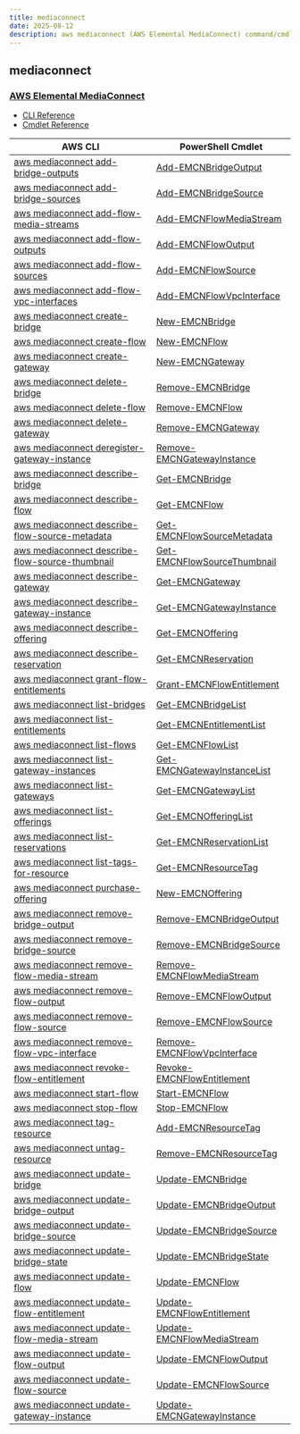 ```yaml
---
title: mediaconnect
date: 2025-08-12
description: aws mediaconnect (AWS Elemental MediaConnect) command/cmdlet list.
---
```


## mediaconnect

### [AWS Elemental MediaConnect](https://aws.amazon.com/mediaconnect/)

* [CLI Reference](https://awscli.amazonaws.com/v2/documentation/api/latest/reference/mediaconnect/index.html)
* [Cmdlet Reference](https://docs.aws.amazon.com/powershell/latest/reference/items/AWS_Elemental_MediaConnect_cmdlets.html)

|AWS CLI|PowerShell Cmdlet|
|----|----|
|[aws mediaconnect add-bridge-outputs](https://awscli.amazonaws.com/v2/documentation/api/latest/reference/mediaconnect/add-bridge-outputs.html)|[Add-EMCNBridgeOutput](https://docs.aws.amazon.com/powershell/latest/reference/items/Add-EMCNBridgeOutput.html)|
|[aws mediaconnect add-bridge-sources](https://awscli.amazonaws.com/v2/documentation/api/latest/reference/mediaconnect/add-bridge-sources.html)|[Add-EMCNBridgeSource](https://docs.aws.amazon.com/powershell/latest/reference/items/Add-EMCNBridgeSource.html)|
|[aws mediaconnect add-flow-media-streams](https://awscli.amazonaws.com/v2/documentation/api/latest/reference/mediaconnect/add-flow-media-streams.html)|[Add-EMCNFlowMediaStream](https://docs.aws.amazon.com/powershell/latest/reference/items/Add-EMCNFlowMediaStream.html)|
|[aws mediaconnect add-flow-outputs](https://awscli.amazonaws.com/v2/documentation/api/latest/reference/mediaconnect/add-flow-outputs.html)|[Add-EMCNFlowOutput](https://docs.aws.amazon.com/powershell/latest/reference/items/Add-EMCNFlowOutput.html)|
|[aws mediaconnect add-flow-sources](https://awscli.amazonaws.com/v2/documentation/api/latest/reference/mediaconnect/add-flow-sources.html)|[Add-EMCNFlowSource](https://docs.aws.amazon.com/powershell/latest/reference/items/Add-EMCNFlowSource.html)|
|[aws mediaconnect add-flow-vpc-interfaces](https://awscli.amazonaws.com/v2/documentation/api/latest/reference/mediaconnect/add-flow-vpc-interfaces.html)|[Add-EMCNFlowVpcInterface](https://docs.aws.amazon.com/powershell/latest/reference/items/Add-EMCNFlowVpcInterface.html)|
|[aws mediaconnect create-bridge](https://awscli.amazonaws.com/v2/documentation/api/latest/reference/mediaconnect/create-bridge.html)|[New-EMCNBridge](https://docs.aws.amazon.com/powershell/latest/reference/items/New-EMCNBridge.html)|
|[aws mediaconnect create-flow](https://awscli.amazonaws.com/v2/documentation/api/latest/reference/mediaconnect/create-flow.html)|[New-EMCNFlow](https://docs.aws.amazon.com/powershell/latest/reference/items/New-EMCNFlow.html)|
|[aws mediaconnect create-gateway](https://awscli.amazonaws.com/v2/documentation/api/latest/reference/mediaconnect/create-gateway.html)|[New-EMCNGateway](https://docs.aws.amazon.com/powershell/latest/reference/items/New-EMCNGateway.html)|
|[aws mediaconnect delete-bridge](https://awscli.amazonaws.com/v2/documentation/api/latest/reference/mediaconnect/delete-bridge.html)|[Remove-EMCNBridge](https://docs.aws.amazon.com/powershell/latest/reference/items/Remove-EMCNBridge.html)|
|[aws mediaconnect delete-flow](https://awscli.amazonaws.com/v2/documentation/api/latest/reference/mediaconnect/delete-flow.html)|[Remove-EMCNFlow](https://docs.aws.amazon.com/powershell/latest/reference/items/Remove-EMCNFlow.html)|
|[aws mediaconnect delete-gateway](https://awscli.amazonaws.com/v2/documentation/api/latest/reference/mediaconnect/delete-gateway.html)|[Remove-EMCNGateway](https://docs.aws.amazon.com/powershell/latest/reference/items/Remove-EMCNGateway.html)|
|[aws mediaconnect deregister-gateway-instance](https://awscli.amazonaws.com/v2/documentation/api/latest/reference/mediaconnect/deregister-gateway-instance.html)|[Remove-EMCNGatewayInstance](https://docs.aws.amazon.com/powershell/latest/reference/items/Remove-EMCNGatewayInstance.html)|
|[aws mediaconnect describe-bridge](https://awscli.amazonaws.com/v2/documentation/api/latest/reference/mediaconnect/describe-bridge.html)|[Get-EMCNBridge](https://docs.aws.amazon.com/powershell/latest/reference/items/Get-EMCNBridge.html)|
|[aws mediaconnect describe-flow](https://awscli.amazonaws.com/v2/documentation/api/latest/reference/mediaconnect/describe-flow.html)|[Get-EMCNFlow](https://docs.aws.amazon.com/powershell/latest/reference/items/Get-EMCNFlow.html)|
|[aws mediaconnect describe-flow-source-metadata](https://awscli.amazonaws.com/v2/documentation/api/latest/reference/mediaconnect/describe-flow-source-metadata.html)|[Get-EMCNFlowSourceMetadata](https://docs.aws.amazon.com/powershell/latest/reference/items/Get-EMCNFlowSourceMetadata.html)|
|[aws mediaconnect describe-flow-source-thumbnail](https://awscli.amazonaws.com/v2/documentation/api/latest/reference/mediaconnect/describe-flow-source-thumbnail.html)|[Get-EMCNFlowSourceThumbnail](https://docs.aws.amazon.com/powershell/latest/reference/items/Get-EMCNFlowSourceThumbnail.html)|
|[aws mediaconnect describe-gateway](https://awscli.amazonaws.com/v2/documentation/api/latest/reference/mediaconnect/describe-gateway.html)|[Get-EMCNGateway](https://docs.aws.amazon.com/powershell/latest/reference/items/Get-EMCNGateway.html)|
|[aws mediaconnect describe-gateway-instance](https://awscli.amazonaws.com/v2/documentation/api/latest/reference/mediaconnect/describe-gateway-instance.html)|[Get-EMCNGatewayInstance](https://docs.aws.amazon.com/powershell/latest/reference/items/Get-EMCNGatewayInstance.html)|
|[aws mediaconnect describe-offering](https://awscli.amazonaws.com/v2/documentation/api/latest/reference/mediaconnect/describe-offering.html)|[Get-EMCNOffering](https://docs.aws.amazon.com/powershell/latest/reference/items/Get-EMCNOffering.html)|
|[aws mediaconnect describe-reservation](https://awscli.amazonaws.com/v2/documentation/api/latest/reference/mediaconnect/describe-reservation.html)|[Get-EMCNReservation](https://docs.aws.amazon.com/powershell/latest/reference/items/Get-EMCNReservation.html)|
|[aws mediaconnect grant-flow-entitlements](https://awscli.amazonaws.com/v2/documentation/api/latest/reference/mediaconnect/grant-flow-entitlements.html)|[Grant-EMCNFlowEntitlement](https://docs.aws.amazon.com/powershell/latest/reference/items/Grant-EMCNFlowEntitlement.html)|
|[aws mediaconnect list-bridges](https://awscli.amazonaws.com/v2/documentation/api/latest/reference/mediaconnect/list-bridges.html)|[Get-EMCNBridgeList](https://docs.aws.amazon.com/powershell/latest/reference/items/Get-EMCNBridgeList.html)|
|[aws mediaconnect list-entitlements](https://awscli.amazonaws.com/v2/documentation/api/latest/reference/mediaconnect/list-entitlements.html)|[Get-EMCNEntitlementList](https://docs.aws.amazon.com/powershell/latest/reference/items/Get-EMCNEntitlementList.html)|
|[aws mediaconnect list-flows](https://awscli.amazonaws.com/v2/documentation/api/latest/reference/mediaconnect/list-flows.html)|[Get-EMCNFlowList](https://docs.aws.amazon.com/powershell/latest/reference/items/Get-EMCNFlowList.html)|
|[aws mediaconnect list-gateway-instances](https://awscli.amazonaws.com/v2/documentation/api/latest/reference/mediaconnect/list-gateway-instances.html)|[Get-EMCNGatewayInstanceList](https://docs.aws.amazon.com/powershell/latest/reference/items/Get-EMCNGatewayInstanceList.html)|
|[aws mediaconnect list-gateways](https://awscli.amazonaws.com/v2/documentation/api/latest/reference/mediaconnect/list-gateways.html)|[Get-EMCNGatewayList](https://docs.aws.amazon.com/powershell/latest/reference/items/Get-EMCNGatewayList.html)|
|[aws mediaconnect list-offerings](https://awscli.amazonaws.com/v2/documentation/api/latest/reference/mediaconnect/list-offerings.html)|[Get-EMCNOfferingList](https://docs.aws.amazon.com/powershell/latest/reference/items/Get-EMCNOfferingList.html)|
|[aws mediaconnect list-reservations](https://awscli.amazonaws.com/v2/documentation/api/latest/reference/mediaconnect/list-reservations.html)|[Get-EMCNReservationList](https://docs.aws.amazon.com/powershell/latest/reference/items/Get-EMCNReservationList.html)|
|[aws mediaconnect list-tags-for-resource](https://awscli.amazonaws.com/v2/documentation/api/latest/reference/mediaconnect/list-tags-for-resource.html)|[Get-EMCNResourceTag](https://docs.aws.amazon.com/powershell/latest/reference/items/Get-EMCNResourceTag.html)|
|[aws mediaconnect purchase-offering](https://awscli.amazonaws.com/v2/documentation/api/latest/reference/mediaconnect/purchase-offering.html)|[New-EMCNOffering](https://docs.aws.amazon.com/powershell/latest/reference/items/New-EMCNOffering.html)|
|[aws mediaconnect remove-bridge-output](https://awscli.amazonaws.com/v2/documentation/api/latest/reference/mediaconnect/remove-bridge-output.html)|[Remove-EMCNBridgeOutput](https://docs.aws.amazon.com/powershell/latest/reference/items/Remove-EMCNBridgeOutput.html)|
|[aws mediaconnect remove-bridge-source](https://awscli.amazonaws.com/v2/documentation/api/latest/reference/mediaconnect/remove-bridge-source.html)|[Remove-EMCNBridgeSource](https://docs.aws.amazon.com/powershell/latest/reference/items/Remove-EMCNBridgeSource.html)|
|[aws mediaconnect remove-flow-media-stream](https://awscli.amazonaws.com/v2/documentation/api/latest/reference/mediaconnect/remove-flow-media-stream.html)|[Remove-EMCNFlowMediaStream](https://docs.aws.amazon.com/powershell/latest/reference/items/Remove-EMCNFlowMediaStream.html)|
|[aws mediaconnect remove-flow-output](https://awscli.amazonaws.com/v2/documentation/api/latest/reference/mediaconnect/remove-flow-output.html)|[Remove-EMCNFlowOutput](https://docs.aws.amazon.com/powershell/latest/reference/items/Remove-EMCNFlowOutput.html)|
|[aws mediaconnect remove-flow-source](https://awscli.amazonaws.com/v2/documentation/api/latest/reference/mediaconnect/remove-flow-source.html)|[Remove-EMCNFlowSource](https://docs.aws.amazon.com/powershell/latest/reference/items/Remove-EMCNFlowSource.html)|
|[aws mediaconnect remove-flow-vpc-interface](https://awscli.amazonaws.com/v2/documentation/api/latest/reference/mediaconnect/remove-flow-vpc-interface.html)|[Remove-EMCNFlowVpcInterface](https://docs.aws.amazon.com/powershell/latest/reference/items/Remove-EMCNFlowVpcInterface.html)|
|[aws mediaconnect revoke-flow-entitlement](https://awscli.amazonaws.com/v2/documentation/api/latest/reference/mediaconnect/revoke-flow-entitlement.html)|[Revoke-EMCNFlowEntitlement](https://docs.aws.amazon.com/powershell/latest/reference/items/Revoke-EMCNFlowEntitlement.html)|
|[aws mediaconnect start-flow](https://awscli.amazonaws.com/v2/documentation/api/latest/reference/mediaconnect/start-flow.html)|[Start-EMCNFlow](https://docs.aws.amazon.com/powershell/latest/reference/items/Start-EMCNFlow.html)|
|[aws mediaconnect stop-flow](https://awscli.amazonaws.com/v2/documentation/api/latest/reference/mediaconnect/stop-flow.html)|[Stop-EMCNFlow](https://docs.aws.amazon.com/powershell/latest/reference/items/Stop-EMCNFlow.html)|
|[aws mediaconnect tag-resource](https://awscli.amazonaws.com/v2/documentation/api/latest/reference/mediaconnect/tag-resource.html)|[Add-EMCNResourceTag](https://docs.aws.amazon.com/powershell/latest/reference/items/Add-EMCNResourceTag.html)|
|[aws mediaconnect untag-resource](https://awscli.amazonaws.com/v2/documentation/api/latest/reference/mediaconnect/untag-resource.html)|[Remove-EMCNResourceTag](https://docs.aws.amazon.com/powershell/latest/reference/items/Remove-EMCNResourceTag.html)|
|[aws mediaconnect update-bridge](https://awscli.amazonaws.com/v2/documentation/api/latest/reference/mediaconnect/update-bridge.html)|[Update-EMCNBridge](https://docs.aws.amazon.com/powershell/latest/reference/items/Update-EMCNBridge.html)|
|[aws mediaconnect update-bridge-output](https://awscli.amazonaws.com/v2/documentation/api/latest/reference/mediaconnect/update-bridge-output.html)|[Update-EMCNBridgeOutput](https://docs.aws.amazon.com/powershell/latest/reference/items/Update-EMCNBridgeOutput.html)|
|[aws mediaconnect update-bridge-source](https://awscli.amazonaws.com/v2/documentation/api/latest/reference/mediaconnect/update-bridge-source.html)|[Update-EMCNBridgeSource](https://docs.aws.amazon.com/powershell/latest/reference/items/Update-EMCNBridgeSource.html)|
|[aws mediaconnect update-bridge-state](https://awscli.amazonaws.com/v2/documentation/api/latest/reference/mediaconnect/update-bridge-state.html)|[Update-EMCNBridgeState](https://docs.aws.amazon.com/powershell/latest/reference/items/Update-EMCNBridgeState.html)|
|[aws mediaconnect update-flow](https://awscli.amazonaws.com/v2/documentation/api/latest/reference/mediaconnect/update-flow.html)|[Update-EMCNFlow](https://docs.aws.amazon.com/powershell/latest/reference/items/Update-EMCNFlow.html)|
|[aws mediaconnect update-flow-entitlement](https://awscli.amazonaws.com/v2/documentation/api/latest/reference/mediaconnect/update-flow-entitlement.html)|[Update-EMCNFlowEntitlement](https://docs.aws.amazon.com/powershell/latest/reference/items/Update-EMCNFlowEntitlement.html)|
|[aws mediaconnect update-flow-media-stream](https://awscli.amazonaws.com/v2/documentation/api/latest/reference/mediaconnect/update-flow-media-stream.html)|[Update-EMCNFlowMediaStream](https://docs.aws.amazon.com/powershell/latest/reference/items/Update-EMCNFlowMediaStream.html)|
|[aws mediaconnect update-flow-output](https://awscli.amazonaws.com/v2/documentation/api/latest/reference/mediaconnect/update-flow-output.html)|[Update-EMCNFlowOutput](https://docs.aws.amazon.com/powershell/latest/reference/items/Update-EMCNFlowOutput.html)|
|[aws mediaconnect update-flow-source](https://awscli.amazonaws.com/v2/documentation/api/latest/reference/mediaconnect/update-flow-source.html)|[Update-EMCNFlowSource](https://docs.aws.amazon.com/powershell/latest/reference/items/Update-EMCNFlowSource.html)|
|[aws mediaconnect update-gateway-instance](https://awscli.amazonaws.com/v2/documentation/api/latest/reference/mediaconnect/update-gateway-instance.html)|[Update-EMCNGatewayInstance](https://docs.aws.amazon.com/powershell/latest/reference/items/Update-EMCNGatewayInstance.html)|

